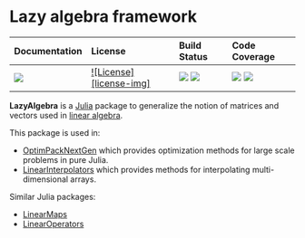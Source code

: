 # Lazy algebra framework

| **Documentation**               | **License**                           | **Build Status**                                                | **Code Coverage**                                                 |
|:--------------------------------|:--------------------------------------|:----------------------------------------------------------------|:------------------------------------------------------------------|
| [![][doc-dev-img]][doc-dev-url] | [![License][license-img]](LICENSE.md) | [![][travis-img]][travis-url] [![][appveyor-img]][appveyor-url] | [![][coverage-img]][coverage-url] [![][codecov-img]][codecov-url] |

**LazyAlgebra** is a [Julia](http://julialang.org/) package to generalize the
notion of matrices and vectors used in
[linear algebra](https://en.wikipedia.org/wiki/Linear_algebra).

This package is used in:
- [OptimPackNextGen](https://github.com/emmt/OptimPackNextGen.jl) which
  provides optimization methods for large scale problems in pure Julia.
- [LinearInterpolators](https://github.com/emmt/LinearInterpolators.jl) which
  provides methods for interpolating multi-dimensional arrays.

Similar Julia packages:
- [LinearMaps](https://github.com/Jutho/LinearMaps.jl)
- [LinearOperators](https://github.com/JuliaSmoothOptimizers/LinearOperators.jl)


[doc-stable-img]: https://img.shields.io/badge/docs-stable-blue.svg
[doc-stable-url]: https://emmt.github.io/LazyAlgebra.jl/stable

[doc-dev-img]: https://img.shields.io/badge/docs-dev-blue.svg
[doc-dev-url]: https://emmt.github.io/LazyAlgebra.jl/dev

[license-url]: http://img.shields.io/badge/license-MIT-brightgreen.svg?style=flat

[travis-img]: https://travis-ci.org/emmt/LazyAlgebra.jl.svg?branch=master
[travis-url]: https://travis-ci.org/emmt/LazyAlgebra.jl

[appveyor-img]: https://ci.appveyor.com/api/projects/status/github/emmt/LazyAlgebra.jl?branch=master
[appveyor-url]: https://ci.appveyor.com/project/emmt/LazyAlgebra-jl/branch/master

[coverage-img]: https://coveralls.io/repos/emmt/LazyAlgebra.jl/badge.svg?branch=master&service=github
[coverage-url]: https://coveralls.io/github/emmt/LazyAlgebra.jl?branch=master

[codecov-img]: http://codecov.io/github/emmt/LazyAlgebra.jl/coverage.svg?branch=master
[codecov-url]: http://codecov.io/github/emmt/LazyAlgebra.jl?branch=master
